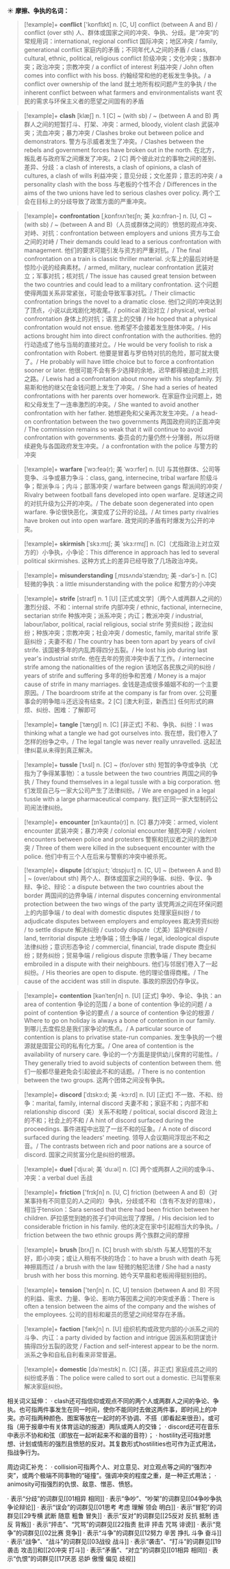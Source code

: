☀ <span class="category">**摩擦、争执的名词：**</span>
>[!example]+ <span class="vocabulary">**conflict**</span> ['kɒnflɪkt] 
> <span class="definition">n. [C, U] conflict (between A and B) / conflict (over sth) 人、群体或国家之间的冲突、争执、分歧。是“冲突”的常规用词：</span>international, regional conflict 国际冲突；地区冲突 / family, generational conflict 家庭内的矛盾；不同年代人之间的矛盾 / class, cultural, ethnic, political, religious conflict 阶级冲突；文化冲突；族群冲突；政治冲突；宗教冲突 / a conflict of interest 利益冲突 / John often comes into conflict with his boss. 约翰经常和他的老板发生争执。/ a conflict over ownership of the land 就土地所有权问题产生的争执 / the inherent conflict between what farmers and environmentalists want 农民的需求与环保主义者的愿望之间固有的矛盾
            
>[!example]+ <span class="vocabulary">**clash**</span> [klæʃ]
> <span class="definition">n. 1 [C] ~ (with sb) / ~ (between A and B) 两群人之间的短暂打斗、打架、冲突：</span>armed, bloody, violent clash 武装冲突；流血冲突；暴力冲突 / Clashes broke out between police and demonstrators. 警方与示威者发生了冲突。/ Clashes between the rebels and government forces have broken out in the north. 在北方，叛乱者与政府军之间爆发了冲突。<span class="definition">2 [C] 两个彼此对立的事物之间的差别、差异、分歧：</span>a clash of interests, a clash of opinions, a clash of cultures, a clash of wills 利益冲突；意见分歧；文化差异；意志的冲突 / a personality clash with the boss 与老板的个性不合 / Differences in the aims of the two unions have led to serious clashes over policy. 两个工会在目标上的分歧导致了政策方面的严重冲突。
                      
>[!example]+ <span class="vocabulary">**confrontation**</span> [ˌkɒnfrʌnˈteɪʃn; 美 ˌkɑ:nfrən-]
> <span class="definition">n. [U, C] ~ (with sb) / ~ (between A and B)（人员或群体之间的）愤怒的观点冲突、对峙、对抗：</span>confrontation between employers and unions 资方与工会之间的对峙 / Their demands could lead to a serious confrontation with management. 他们的要求可能引发与资方的严重对抗。/ The final confrontation on a train is classic thriller material. 火车上的最后对峙是惊险小说的经典素材。/ armed, military, nuclear confrontation 武装对立；军事对抗；核对抗 / The issue has caused great tension between the two countries and could lead to a military confrontation. 这个问题使得两国关系非常紧张，可能会导致军事对抗。/ Their climactic confrontation brings the novel to a dramatic close. 他们之间的冲突达到了顶点，小说以此戏剧化地收尾。/ political 政治对立 / physical, verbal confrontation 身体上的对抗；语言上的交锋 / He hoped that a physical confrontation would not ensue. 他希望不会接着发生肢体冲突。/ His actions brought him into direct confrontation with the authorities. 他的行动造成了他与当局的直接对立。/ He would be very foolish to risk a confrontation with Robert. 他要是冒着与罗伯特对抗的危险，那可就太傻了。/ He probably will have little choice but to force a confrontation sooner or later. 他很可能不会有多少选择的余地，迟早都得被迫走上对抗之路。/ Lewis had a confrontation about money with his stepfamily. 刘易斯和他的继父在金钱问题上发生了冲突。/ She had a series of heated confrontations with her parents over homework. 在家庭作业问题上，她和父母发生了一连串激烈的冲突。/ She wanted to avoid another confrontation with her father. 她想避免和父亲再次发生冲突。/ a head-on confrontation between the two governments 两国政府间的正面冲突 / The commission remains so weak that it will continue to avoid confrontation with governments. 委员会的力量仍然十分薄弱，所以将继续避免与各国政府发生冲突。/ a confrontation with the police 与警方的冲突

>[!example]+ <span class="vocabulary">**warfare**</span> [ˈwɔ:feə(r); 美 ˈwɔ:rfer]
> <span class="definition">n. [U] 与其他群体、公司等竞争、斗争或暴力争斗：</span>class, gang, internecine, tribal warfare 阶级斗争；帮派争斗；内斗；部落冲突 / warfare between gangs 帮派间的冲突 / Rivalry between football fans developed into open warfare. 足球迷之间的对抗升级为公开的冲突。/ The debate soon degenerated into open warfare. 争论很快恶化，演变成了公开的论战。/ At times party rivalries have broken out into open warfare. 政党间的矛盾有时爆发为公开的冲突。            
          
>[!example]+ <span class="vocabulary">**skirmish**</span> [ˈskɜ:mɪʃ; 美 ˈskɜ:rmɪʃ]
> <span class="definition">n. [C]（尤指政治上对立双方的）小争执，小争论：</span>This difference in approach has led to several political skirmishes. 这种方式上的差异已经导致了几场政治冲突。
                      
>[!example]+ <span class="vocabulary">**misunderstanding**</span> [ˌmɪsʌndəˈstændɪŋ; 美 -dərˈs-]
> <span class="definition">n. [C] 轻微的争执：</span>a little misunderstanding with the police 和警方的小冲突

>[!example]+ <span class="vocabulary">**strife**</span> [straɪf]
> <span class="definition">n. 1 [U] [正式或文学]（两个人或两群人之间的）激烈分歧、不和：</span>internal strife 内部冲突 / ethnic, factional, internecine, sectarian strife 种族冲突；派系冲突；内讧；教派冲突 / industrial, labour/labor, political, racial religious, social strife 劳资纠纷；政治纠纷；种族冲突；宗教冲突；社会冲突 / domestic, family, marital strife 家庭纠纷；夫妻不和 / The country has been torn apart by years of civil strife. 该国被多年的内乱弄得四分五裂。/ He lost his job during last year's industrial strife. 他在去年的劳资冲突中丢了工作。/ internecine strife among the nationalities of the region 该地区各民族之间的纠纷 / years of strife and suffering 多年的纷争和苦难 / Money is a major cause of strife in many marriages. 金钱是造成很多婚姻不和的一个主要原因。/ The boardroom strife at the company is far from over. 公司董事会的明争暗斗还远没有结束。<span class="definition">2 [C] [澳大利亚，新西兰] 任何形式的麻烦、纠纷、困难：</span>了解即可

>[!example]+ <span class="vocabulary">**tangle**</span> [ˈtæŋgl]
> <span class="definition">n. [C] [非正式] 不和、争执、纠纷：</span>I was thinking what a tangle we had got ourselves into. 我在想，我们卷入了怎样的纷争之中。/ The legal tangle was never really unravelled. 这起法律纠葛从未得到真正解决。          
           
>[!example]+ <span class="vocabulary">**tussle**</span> [ˈtʌsl]
> <span class="definition">n. [C] ~ (for/over sth) 短暂的争夺或争执（尤指为了争得某事物）：</span>a tussle between the two countries 两国之间的争执 / They found themselves in a legal tussle with a big corporation. 他们发现自己与一家大公司产生了法律纠纷。/ We are engaged in a legal tussle with a large pharmaceutical company. 我们正同一家大型制药公司闹法律纠纷。

>[!example]+ <span class="vocabulary">**encounter**</span> [ɪnˈkaʊntə(r)]
> <span class="definition">n. [C] 暴力冲突：</span>armed, violent encounter 武装冲突；暴力冲突 / colonial encounter 殖民冲突 / violent encounters between police and protesters 警察和抗议者之间的激烈冲突 / Three of them were killed in the subsequent encounter with the police. 他们中有三个人在后来与警察的冲突中被杀死。

>[!example]+ <span class="vocabulary">**dispute**</span> [dɪˈspju:t; ˈdɪspju:t]
> <span class="definition">n. [C, U] ~ (between A and B) | ~ (over/about sth) 两个人、群体或国家之间的争端、纠纷、争议、争辩、争论、辩论：</span>a dispute between the two countries about the border 两国间的边界争端 / internal disputes concerning environmental protection between the two wings of the party 该党两派之间在环保问题上的内部争端 / to deal with domestic disputes 处理家庭纠纷 / to adjudicate disputes between employers and employees 裁决劳资纠纷 / to settle dispute 解决纠纷 / custody dispute（尤美）监护权纠纷 / land, territorial dispute 土地争端；领土争端 / legal, ideological dispute 法律纠纷；意识形态争论 / commercial, financial, trade dispute 商业纠纷；财务纠纷；贸易争端 / religious dispute 宗教争端 / They became embroiled in a dispute with their neighbours. 他们与邻居们卷入了一起纠纷。/ His theories are open to dispute. 他的理论值得商榷。/ The cause of the accident was still in dispute. 事故的原因仍存争议。
         
>[!example]+ <span class="vocabulary">**contention**</span> [kənˈtenʃn]
> <span class="definition">n. [U] [正式] 争吵、争论、争执：</span>an area of contention 争论的范围 / a bone of contention 争论的问题 / a point of contention 争论的要点 / a source of contention 争论的根源 / Where to go on holiday is always a bone of contention in our family. 到哪儿去度假总是我们家争论的焦点。/ A particular source of contention is plans to privatise state-run companies. 发生争执的一个根源就是国营公司的私有化方案。/ One area of contention is the availability of nursery care. 争论的一个方面是提供幼儿保育的可能性。/ They generally tried to avoid subjects of contention between them. 他们一般都尽量避免会引起彼此不和的话题。/ There is no contention between the two groups. 这两个团体之间没有争执。
           
>[!example]+ <span class="vocabulary">**discord**</span> [ˈdɪskɔ:d; 美 -kɔ:rd]
> <span class="definition">n. [U] [正式] 不一致、不和、纷争：</span>marital, family, internal discord 夫妻不和；家庭不和；内部不和 relationship discord（美）关系不和睦 / political, social discord 政治上的不和；社会上的不和 / A hint of discord surfaced during the proceedings. 事件进程中出现了一丝不和的征象。/ A note of discord surfaced during the leaders' meeting. 领导人会议期间浮现出不和之音。/ The contrasts between rich and poor nations are a source of discord. 国家之间贫富分化是纠纷的根源。
 
>[!example]+ <span class="vocabulary">**duel**</span> [ˈdju:əl; 美 ˈdu:əl]
> <span class="definition">n. [C] 两个或两群人之间的或争斗、冲突：</span>a verbal duel 舌战

>[!example]+ <span class="vocabulary">**friction**</span> ['frɪkʃn] 
> <span class="definition">n. [U, C] friction (between A and B)（对某事持有不同意见的人之间的）争执，分歧或不和（含有不友好的意味），相当于tension：</span>Sara sensed that there had been friction between her children. 萨拉感觉到她的孩子们中间出现了摩擦。/ His decision led to considerable friction in his family. 他的决定在家中引起相当大的争执。/ friction between the two ethnic groups 两个族群之间的摩擦

>[!example]+ <span class="vocabulary">**brush**</span> [brʌʃ] 
> <span class="definition">n. [C] brush with sb/sth 与某人短暂的不友好，即小冲突；或让人稍有不快的场合：</span>to have a brush with death 与死神擦肩而过 / a brush with the law 轻微的触犯法律 / She had a nasty brush with her boss this morning. 她今天早晨和老板闹得挺别扭的。

>[!example]+ <span class="vocabulary">**tension**</span> ['tenʃn] 
> <span class="definition">n. [C, U] tension (between A and B) 不同的利益、需求、力量、争论、影响力等因素之间的冲突或矛盾：</span>There is often a tension between the aims of the company and the wishes of the employees. 公司的目标和雇员的愿望之间经常存在矛盾。

>[!example]+ <span class="vocabulary">**faction**</span> [ˈfækʃn]
> <span class="definition">n. [U] 组织机构或政党内部的小派系之间的斗争、内讧：</span>a party divided by faction and intrigue 因派系和阴谋诡计搞得四分五裂的政党 / Faction and self-interest appear to be the norm. 派系之争和自私自利看来非常普遍。
           
>[!example]+ <span class="vocabulary">**domestic**</span> [dəˈmestɪk]
> <span class="definition">n. [C] [英，非正式] 家庭成员之间的纠纷或矛盾：</span>The police were called to sort out a domestic. 已叫警察来解决家庭纠纷。

相关词义延伸：
· clash还可指信仰或观点不同的两个人或两群人之间的争论、争执。也可指两件事发生在同一时间，使你不能同时去做这两件事，即时间上的冲突。亦可指两种颜色、图案等放在一起时的不协调、不搭（即看起来很丑）。或可指（用于报章中有关体育运动的报道）两队或两人的交锋；
· discord还可在音乐中表示不协和和弦（即放在一起听起来不和谐的音符）；
· hostility还可指对思想、计划或情形的强烈且愤怒的反对。其复数形式hostilities也可作为正式用法，指战争行为。

周边词汇补充：
· collision可指两个人、对立意见、对立观点等之间的“强烈冲突”，或两个极端不同事物的“碰撞”。强调冲突的程度之重，是一种正式用法；
· animosity可指强烈的仇恨、敌意、憎恶、愤怒。

· 表示“分歧”的词群见[[01相异 相同]]
· 表示“争吵”、“吵架”的词群见[[04争吵争执 争论辩论]]
· 表示“误会”的词群见[[01思考 考虑 理解 领会 明白]]
· 表示“冒犯”的词群见[[29专横 武断 随意 粗鲁 冒失]]
· 表示“反对”的词群见[[25反对 反抗 抵制 违反 背叛]]
· 表示“抨击”、“咒骂”的词群见[[22指责 批评 抨击 咒骂 诽谤]]
· 表示“竞争”的词群见[[02比赛 竞争]]
· 表示“斗争”的词群见[[12努力 辛苦 挣扎 斗争 奋斗]]
· 表示“战争”、“战斗”的词群见[[03战役 战斗]]
· 表示“袭击”、“打斗”的词群见[[19袭击 攻击]]和[[20冲突 打斗]]
· 表示“矛盾”、“对立”的词群见[[01相异 相同]]
· 表示“仇恨”的词群见[[17厌恶 忌妒 傲慢 偏见 歧视]]
